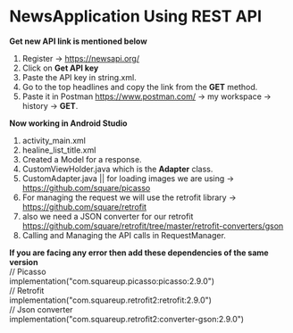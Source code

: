 # NewsApplication Using REST API

  **Get new API link is mentioned below**
1. Register -> https://newsapi.org/
2. Click on **Get API key**
3. Paste the API key in string.xml.
4. Go to the top headlines and copy the link from the **GET** method.
5. Paste it in Postman https://www.postman.com/ -> my workspace -> history -> **GET**.

  **Now working in Android Studio**
1. activity_main.xml
2. healine_list_title.xml
3. Created a Model for a response. 
4. CustomViewHolder.java which is the **Adapter** class.
5. CustomAdapter.java  || for loading images we are using -> https://github.com/square/picasso
7. For managing the request we will use the retrofit library -> https://github.com/square/retrofit
8. also we need a JSON converter for our retrofit https://github.com/square/retrofit/tree/master/retrofit-converters/gson
9. Calling and Managing the API calls in RequestManager.

  **If you are facing any error then add these dependencies of the same version** <br>
     <span>
     // Picasso <br>
      implementation("com.squareup.picasso:picasso:2.9.0") <br>
      // Retrofit <br>
      implementation("com.squareup.retrofit2:retrofit:2.9.0") <br>
      // Json converter <br>
      implementation("com.squareup.retrofit2:converter-gson:2.9.0") <br>
     </span>

   
   
